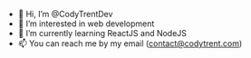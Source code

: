 - 👋 Hi, I’m @CodyTrentDev
- 👀 I’m interested in web development
- 🌱 I’m currently learning ReactJS and NodeJS
- 📫 You can reach me by my email (contact@codytrent.com)
